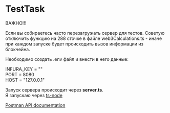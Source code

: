 # TestTask
ВАЖНО!!!<br/>

Если вы собираетесь часто перезагружать сервер для тестов. Советую отключить функцию на 288 сточке в файле web3Calculations.ts - иначе при каждом запуске будет происходить вызов информации из блокчейна.<br/>

Необходимо создать .env файл и внести в него данные:<br/>

INFURA_KEY = ""<br/>
PORT = 8080<br/>
HOST = "127.0.0.1"<br/>

Запуск сервера происходит через <b>server.ts</b>. <br/> 
Я запускаю через [ts-node](https://github.com/TypeStrong/ts-node "Github TS-NODE")

[Postman API documentation](https://documenter.getpostman.com/view/23197292/2s83tGoBu7 "Postman")
